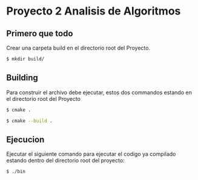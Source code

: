 # Proyecto 2 Analisis de Algoritmos

## Primero que todo
Crear una carpeta build en el directorio root del Proyecto.

  ```bash
  $ mkdir build/
  ```

## Building
Para construir el archivo debe ejecutar, estos dos commandos estando
en el directorio root del Proyecto

 ```bash
 $ cmake .
 ```

 ```bash
 $ cmake --build .
 ```
## Ejecucion
 Ejecutar el siguiente comando para ejecutar el codigo ya compilado estando dentro del directorio root del proyecto:

   ```bash
  $ ./bin
   ```
